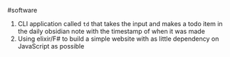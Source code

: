 #software 


1. CLI application called `td` that takes the input and makes a todo item in the daily obsidian note with the timestamp of when it was made
2. Using elixir/F# to build a simple website with as little dependency on JavaScript as possible